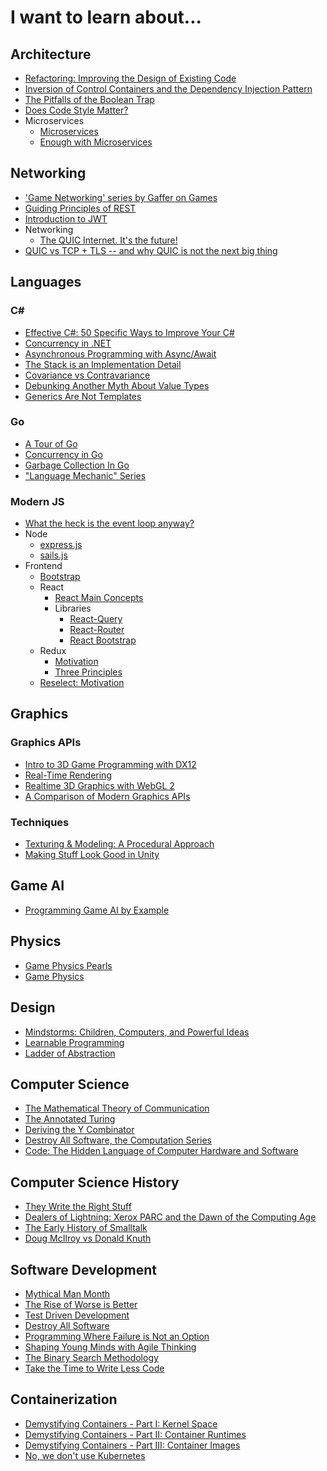 # I want to learn about...

## Architecture

- [Refactoring: Improving the Design of Existing Code](https://www.amazon.com/Refactoring-Improving-Existing-Addison-Wesley-Signature/dp/0134757599)
- [Inversion of Control Containers and the Dependency Injection Pattern](https://martinfowler.com/articles/injection.html)
- [The Pitfalls of the Boolean Trap](https://ariya.io/2011/08/hall-of-api-shame-boolean-trap)
- [Does Code Style Matter?](https://medium.com/@thegoldenmule/does-code-style-matter-3d8a677f1e1)
- Microservices
  - [Microservices](https://martinfowler.com/articles/microservices.html)
  - [Enough with Microservices](https://adamdrake.com/enough-with-the-microservices.html)

## Networking

- ['Game Networking' series by Gaffer on Games](https://gafferongames.com/categories/game-networking/)
- [Guiding Principles of REST](https://restfulapi.net/)
- [Introduction to JWT](https://jwt.io/introduction/)
- Networking
  - [The QUIC Internet. It's the future!](https://medium.com/@anuradhawick/the-quic-internet-its-the-future-d903440b26ea)
- [QUIC vs TCP + TLS -- and why QUIC is not the next big thing](https://medium.com/codavel-blog/quic-vs-tcp-tls-and-why-quic-is-not-the-next-big-thing-d4ef59143efd)

## Languages

### C#

- [Effective C#: 50 Specific Ways to Improve Your C#](https://www.amazon.com/Effective-Covers-Content-Update-Program/dp/0672337878/)
- [Concurrency in .NET](https://www.amazon.com/Concurrency-NET-patterns-concurrent-programming/dp/1617292990)
- [Asynchronous Programming with Async/Await](https://docs.microsoft.com/en-us/dotnet/csharp/programming-guide/concepts/async/)
- [The Stack is an Implementation Detail](https://docs.microsoft.com/en-us/archive/blogs/ericlippert/the-stack-is-an-implementation-detail-part-one)
- [Covariance vs Contravariance](https://docs.microsoft.com/en-us/archive/blogs/ericlippert/covariance-and-contravariance-in-c-part-one)
- [Debunking Another Myth About Value Types](https://docs.microsoft.com/en-us/archive/blogs/ericlippert/debunking-another-myth-about-value-types)
- [Generics Are Not Templates](https://docs.microsoft.com/en-us/archive/blogs/ericlippert/whats-the-difference-part-one-generics-are-not-templates)

### Go

- [A Tour of Go](https://tour.golang.org/welcome/1)
- [Concurrency in Go](https://www.amazon.com/Concurrency-Go-Tools-Techniques-Developers-ebook/dp/B0742NH2SG/)
- [Garbage Collection In Go](https://www.ardanlabs.com/blog/2018/12/garbage-collection-in-go-part1-semantics.html)
- ["Language Mechanic" Series](https://www.ardanlabs.com/blog/2017/05/language-mechanics-on-stacks-and-pointers.html)

### Modern JS

- [What the heck is the event loop anyway?](https://www.youtube.com/watch?v=8aGhZQkoFbQ)
- Node
  - [express.js](expressjs.com/)
  - [sails.js](sailsjs.com/)
- Frontend
  - [Bootstrap](getbootstrap.com/)
  - React
    - [React Main Concepts](https://reactjs.org/docs/hello-world.html)
    - Libraries
      - [React-Query](https://react-query-v2.tanstack.com/guides/query-functions)
      - [React-Router](https://reactrouter.com/)
      - [React Bootstrap](react-bootstrap.github.io/)
  - Redux
    - [Motivation](https://redux.js.org/introduction/motivation)
    - [Three Principles](https://redux.js.org/introduction/three-principles)
  - [Reselect: Motivation](https://github.com/reduxjs/reselect#motivation-for-memoized-selectors)

## Graphics

### Graphics APIs
- [Intro to 3D Game Programming with DX12](https://www.amazon.com/Introduction-3D-Game-Programming-DirectX/dp/1942270062/)
- [Real-Time Rendering](https://www.amazon.com/Real-Time-Rendering-Fourth-Tomas-Akenine-M%C3%B6ller/dp/1138627003)
- [Realtime 3D Graphics with WebGL 2](https://www.packtpub.com/product/real-time-3d-graphics-with-webgl-2-second-edition/9781788629690)
- [A Comparison of Modern Graphics APIs](https://alain.xyz/blog/comparison-of-modern-graphics-apis)

### Techniques
- [Texturing & Modeling: A Procedural Approach](https://www.amazon.com/Texturing-Modeling-Third-Procedural-Approach/dp/1558608486/)
- [Making Stuff Look Good in Unity](https://www.youtube.com/channel/UCEklP9iLcpExB8vp_fWQseg)

## Game AI

- [Programming Game AI by Example](https://www.amazon.com/Programming-Example-Wordware-Developers-Library/dp/1556220782/)

## Physics

- [Game Physics Pearls](https://www.amazon.com/Game-Physics-Pearls-Gino-Bergen-ebook/dp/B00UV90O3S)
- [Game Physics](https://www.amazon.com/Game-Physics-David-H-Eberly/dp/0123749034)

## Design

- [Mindstorms: Children, Computers, and Powerful Ideas](https://www.amazon.com/dp/0465046746)
- [Learnable Programming](http://worrydream.com/LearnableProgramming/)
- [Ladder of Abstraction](http://worrydream.com/LadderOfAbstraction/)

## Computer Science

- [The Mathematical Theory of Communication](https://www.amazon.com/Mathematical-Theory-Communication-Claude-Shannon/dp/0252725484)
- [The Annotated Turing](https://www.amazon.com/Annotated-Turing-Through-Historic-Computability/dp/0470229055)
- [Deriving the Y Combinator](https://blog.jcoglan.com/2008/01/10/deriving-the-y-combinator/)
- [Destroy All Software, the Computation Series](https://www.destroyallsoftware.com/screencasts/catalog)
- [Code: The Hidden Language of Computer Hardware and Software](https://www.amazon.com/dp/B00JDMPOK2/)

## Computer Science History

- [They Write the Right Stuff](https://www.fastcompany.com/28121/they-write-right-stuff)
- [Dealers of Lightning: Xerox PARC and the Dawn of the Computing Age](https://www.amazon.com/dp/B0029PBVCA/)
- [The Early History of Smalltalk](http://worrydream.com/EarlyHistoryOfSmalltalk/)
- [Doug McIlroy vs Donald Knuth](https://medium.com/codex/doug-mcilroy-vs-donald-knuth-dbafec5d6b24)

## Software Development

- [Mythical Man Month](https://www.amazon.com/Mythical-Man-Month-Anniversary-Software-Engineering-ebook/dp/B00B8USS14)
- [The Rise of Worse is Better](https://www.dreamsongs.com/RiseOfWorseIsBetter.html)
- [Test Driven Development](https://martinfowler.com/bliki/TestDrivenDevelopment.html)
- [Destroy All Software](https://www.destroyallsoftware.com/screencasts)
- [Programming Where Failure is Not an Option](https://medium.com/codex/programming-where-failure-is-not-an-option-d42dfa938b42)
- [Shaping Young Minds with Agile Thinking](https://medium.com/geekculture/shaping-young-minds-with-agile-thinking-33b63ccd3c12)
- [The Binary Search Methodology](https://medium.com/codex/the-binary-search-methodology-3cd21fc66531)
- [Take the Time to Write Less Code](https://medium.com/codex/take-the-time-to-write-less-code-1bf0ab385a38)

## Containerization

- [Demystifying Containers - Part I: Kernel Space](https://medium.com/@saschagrunert/demystifying-containers-part-i-kernel-space-2c53d6979504)
- [Demystifying Containers - Part II: Container Runtimes](https://medium.com/@saschagrunert/demystifying-containers-part-ii-container-runtimes-e363aa378f25)
- [Demystifying Containers - Part III: Container Images](https://medium.com/@saschagrunert/demystifying-containers-part-iii-container-images-244865de6fef)
- [No, we don't use Kubernetes](https://ably.com/blog/no-we-dont-use-kubernetes)
